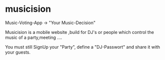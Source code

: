 # musicision
Music-Voting-App -> "Your Music-Decision"

Musicision is a mobile website ,build for DJ's or people which control the music of a party,meeting ....

You must still SignUp your "Party", define a "DJ-Passwort" and share it with your guests.
